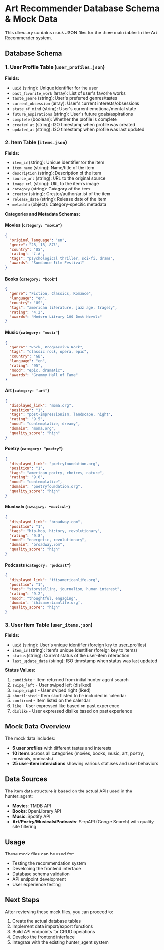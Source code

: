 # Art Recommender Database Schema & Mock Data

This directory contains mock JSON files for the three main tables in the Art Recommender system.

## Database Schema

### 1. User Profile Table (`user_profiles.json`)

**Fields:**
- `uuid` (string): Unique identifier for the user
- `past_favorite_work` (array): List of user's favorite works
- `taste_genre` (string): User's preferred genres/tastes
- `current_obsession` (array): User's current interests/obsessions
- `state_of_mind` (string): User's current emotional/mental state
- `future_aspirations` (string): User's future goals/aspirations
- `complete` (boolean): Whether the profile is complete
- `created_at` (string): ISO timestamp when profile was created
- `updated_at` (string): ISO timestamp when profile was last updated

### 2. Item Table (`items.json`)

**Fields:**
- `item_id` (string): Unique identifier for the item
- `item_name` (string): Name/title of the item
- `description` (string): Description of the item
- `source_url` (string): URL to the original source
- `image_url` (string): URL to the item's image
- `category` (string): Category of the item
- `creator` (string): Creator/author/artist of the item
- `release_date` (string): Release date of the item
- `metadata` (object): Category-specific metadata

**Categories and Metadata Schemas:**

#### Movies (`category: "movie"`)
```json
{
  "original_language": "en",
  "genre": "28, 18, 878",
  "country": "US",
  "rating": "7.8",
  "tags": "psychological thriller, sci-fi, drama",
  "awards": "Sundance Film Festival"
}
```

#### Books (`category: "book"`)
```json
{
  "genre": "Fiction, Classics, Romance",
  "language": "en",
  "country": "US",
  "tags": "american literature, jazz age, tragedy",
  "rating": "4.2",
  "awards": "Modern Library 100 Best Novels"
}
```

#### Music (`category: "music"`)
```json
{
  "genre": "Rock, Progressive Rock",
  "tags": "classic rock, opera, epic",
  "country": "GB",
  "language": "en",
  "rating": "95",
  "mood": "epic, dramatic",
  "awards": "Grammy Hall of Fame"
}
```

#### Art (`category: "art"`)
```json
{
  "displayed_link": "moma.org",
  "position": "1",
  "tags": "post-impressionism, landscape, night",
  "rating": "9.5",
  "mood": "contemplative, dreamy",
  "domain": "moma.org",
  "quality_score": "high"
}
```

#### Poetry (`category: "poetry"`)
```json
{
  "displayed_link": "poetryfoundation.org",
  "position": "1",
  "tags": "american poetry, choices, nature",
  "rating": "9.0",
  "mood": "contemplative",
  "domain": "poetryfoundation.org",
  "quality_score": "high"
}
```

#### Musicals (`category: "musical"`)
```json
{
  "displayed_link": "broadway.com",
  "position": "1",
  "tags": "hip-hop, history, revolutionary",
  "rating": "9.8",
  "mood": "energetic, revolutionary",
  "domain": "broadway.com",
  "quality_score": "high"
}
```

#### Podcasts (`category: "podcast"`)
```json
{
  "displayed_link": "thisamericanlife.org",
  "position": "1",
  "tags": "storytelling, journalism, human interest",
  "rating": "9.2",
  "mood": "thoughtful, engaging",
  "domain": "thisamericanlife.org",
  "quality_score": "high"
}
```

### 3. User Item Table (`user_items.json`)

**Fields:**
- `uuid` (string): User's unique identifier (foreign key to user_profiles)
- `item_id` (string): Item's unique identifier (foreign key to items)
- `status` (string): Current status of the user-item interaction
- `last_update_date` (string): ISO timestamp when status was last updated

**Status Values:**
1. `candidate` - Item returned from initial hunter agent search
2. `swipe_left` - User swiped left (disliked)
3. `swipe_right` - User swiped right (liked)
4. `shortlisted` - Item shortlisted to be included in calendar
5. `confirmed` - Item listed on the calendar
6. `like` - User expressed like based on past experience
7. `dislike` - User expressed dislike based on past experience

## Mock Data Overview

The mock data includes:

- **5 user profiles** with different tastes and interests
- **10 items** across all categories (movies, books, music, art, poetry, musicals, podcasts)
- **25 user-item interactions** showing various statuses and user behaviors

## Data Sources

The item data structure is based on the actual APIs used in the hunter_agent:
- **Movies**: TMDB API
- **Books**: OpenLibrary API
- **Music**: Spotify API
- **Art/Poetry/Musicals/Podcasts**: SerpAPI (Google Search) with quality site filtering

## Usage

These mock files can be used for:
- Testing the recommendation system
- Developing the frontend interface
- Database schema validation
- API endpoint development
- User experience testing

## Next Steps

After reviewing these mock files, you can proceed to:
1. Create the actual database tables
2. Implement data import/export functions
3. Build API endpoints for CRUD operations
4. Develop the frontend interface
5. Integrate with the existing hunter_agent system 